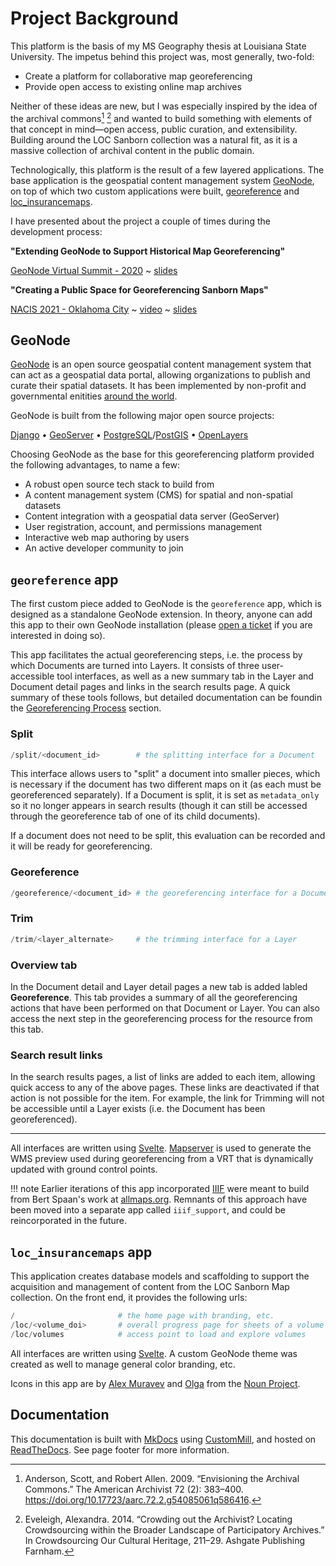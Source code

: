 # Project Background

This platform is the basis of my MS Geography thesis at Louisiana State University. The impetus behind this project was, most generally, two-fold:

- Create a platform for collaborative map georeferencing
- Provide open access to existing online map archives

Neither of these ideas are new, but I was especially inspired by the idea of the archival commons[^1] [^2] and wanted to build something with elements of that concept in mind&mdash;open access, public curation, and extensibility. Building around the LOC Sanborn collection was a natural fit, as it is a massive collection of archival content in the public domain.

Technologically, this platform is the result of a few layered applications. The base application is the geospatial content management system [GeoNode](https://geonode.org), on top of which two custom applications were built, [georeference](#georeference-app) and [loc_insurancemaps](#loc_insurancemaps-app).

I have presented about the project a couple of times during the development process:

**"Extending GeoNode to Support Historical Map Georeferencing"**

[GeoNode Virtual Summit - 2020](https://summit.geonode.org/schedule/#session-110) ~ [slides](https://docs.google.com/presentation/d/e/2PACX-1vSwbTO3jKrwGFKwouZdPSWfQVB3sws8I7bdH_CiSoNTt3l3wefu3s50NAxXn4N7M9CkW09hf9xZh63j/pub?start=false&loop=false&delayms=3000)

**"Creating a Public Space for Georeferencing Sanborn Maps"**

[NACIS 2021 - Oklahoma City](https://nacis2021.sched.com/event/lXOu/cartographic-resources) ~ [video](https://www.youtube.com/watch?v=g7agzL4G5q8) ~ [slides](https://docs.google.com/presentation/d/10khtmm8TOkZpsWNo-Yfvip4HqXHhwrPycIJYsBg1mA4/edit?usp=sharing)

## GeoNode

[GeoNode](https://geonode.org) is an open source geospatial content management system that can act as a geospatial data portal, allowing organizations to publish and curate their spatial datasets. It has been implemented by non-profit and governmental enitities [around the world](https://geonode.org/gallery/).

GeoNode is built from the following major open source projects:

[Django](https://django.org) &#8226; 
[GeoServer](https://geoserver.org) &#8226; 
[PostgreSQL](https://postgresql.org)/[PostGIS](https://postgis.net) &#8226;
[OpenLayers](https://openlayers.org)

Choosing GeoNode as the base for this georeferencing platform provided the following advantages, to name a few:

- A robust open source tech stack to build from
- A content management system (CMS) for spatial and non-spatial datasets
- Content integration with a geospatial data server (GeoServer)
- User registration, account, and permissions management
- Interactive web map authoring by users
- An active developer community to join

## `georeference` app

The first custom piece added to GeoNode is the `georeference` app, which is designed as a standalone GeoNode extension. In theory, anyone can add this app to their own GeoNode installation (please [open a ticket](https://github.com/mradamcox/loc-insurancemaps/issues) if you are interested in doing so).

This app facilitates the actual georeferencing steps, i.e. the process by which Documents are turned into Layers. It consists of three user-accessible tool interfaces, as well as a new summary tab in the Layer and Document detail pages and links in the search results page. A quick summary of these tools follows, but detailed documentation can be foundin the [Georeferencing Process](/georeferencing-process) section.

### Split

```python
/split/<document_id>		# the splitting interface for a Document
```

This interface allows users to "split" a document into smaller pieces, which is necessary if the document has two different maps on it (as each must be georeferenced separately). If a Document is split, it is set as `metadata_only` so it no longer appears in search results (though it can still be accessed through the georeference tab of one of its child documents).

If a document does not need to be split, this evaluation can be recorded and it will be ready for georeferencing.

### Georeference

```python
/georeference/<document_id>	# the georeferencing interface for a Document
```

### Trim

```python
/trim/<layer_alternate>	    # the trimming interface for a Layer
```

### Overview tab

In the Document detail and Layer detail pages a new tab is added labled **Georeference**. This tab provides a summary of all the georeferencing actions that have been performed on that Document or Layer. You can also access the next step in the georeferencing process for the resource from this tab.

### Search result links

In the search results pages, a list of links are added to each item, allowing quick access to any of the above pages. These links are deactivated if that action is not possible for the item. For example, the link for Trimming will not be accessible until a Layer exists (i.e. the Document has been georeferenced).

<hr>

All interfaces are written using [Svelte](https://svelte.dev). [Mapserver](https://mapserver.org) is used to generate the WMS preview used during georeferencing from a VRT that is dynamically updated with ground control points.

!!! note
    Earlier iterations of this app incorporated [IIIF](https://iiif.org) were meant to build from Bert Spaan's work at [allmaps.org](https://allmaps.org). Remnants of this approach have been moved into a separate app called `iiif_support`, and could be reincorporated in the future.

## `loc_insurancemaps` app

This application creates database models and scaffolding to support the acquisition and management of content from the LOC Sanborn Map collection. On the front end, it provides the following urls:

```python
/						# the home page with branding, etc.
/loc/<volume_doi>		# overall progress page for sheets of a volume
/loc/volumes			# access point to load and explore volumes
```

All interfaces are written using [Svelte](https://svelte.dev). A custom GeoNode theme was created as well to manage general color branding, etc.

Icons in this app are by [Alex Muravev](https://thenounproject.com/alex2900/) and [Olga](https://thenounproject.com/olgamur_2015/) from the [Noun Project](https://thenounproject.com).

## Documentation

This documentation is built with [MkDocs](https://mkdocs.org) using [CustomMill](https://github.com/Siphalor/mkdocs-custommill), and hosted on [ReadTheDocs](https://readthedocs.com). See page footer for more information.

[^1]:
    Anderson, Scott, and Robert Allen. 2009. “Envisioning the Archival Commons.” The American Archivist 72 (2): 383–400. https://doi.org/10.17723/aarc.72.2.g54085061q586416.
[^2]:
    Eveleigh, Alexandra. 2014. “Crowding out the Archivist? Locating Crowdsourcing within the Broader Landscape of Participatory Archives.” In Crowdsourcing Our Cultural Heritage, 211–29. Ashgate Publishing Farnham.
